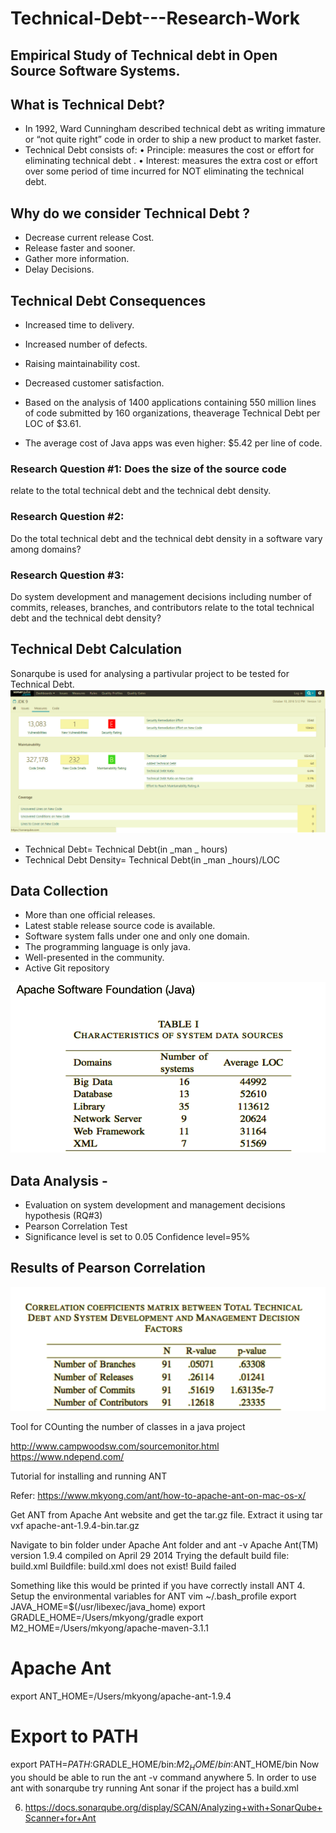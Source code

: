 # Technical-Debt---Research-Work

## Empirical Study of Technical debt in Open Source Software Systems.

## What is Technical Debt?
- In 1992, Ward Cunningham described technical debt as
writing immature or “not quite right” code in order to ship a
new product to market faster.
- Technical Debt consists of:
  • Principle: measures the cost or effort for eliminating technical
  debt .
  • Interest: measures the extra cost or effort over some period of
  time incurred for NOT eliminating the technical debt.
  
## Why do we consider Technical Debt ?
- Decrease current release Cost.
- Release faster and sooner.
- Gather more information.
- Delay Decisions.

## Technical Debt Consequences
- Increased time to delivery.
- Increased number of defects.
- Raising maintainability cost.
- Decreased customer satisfaction. 

- Based on the analysis of 1400 applications containing 550 million lines of code submitted by 160 organizations, theaverage Technical Debt per LOC of $3.61.
- The average cost of Java apps was even higher: $5.42 per line of code. 

### Research Question #1: Does the size of the source code
relate to the total technical debt and the technical debt density.
### Research Question #2: 
Do the total technical debt and the technical debt density in a software vary among domains?
### Research Question #3: 
Do system development and management decisions including number of commits, releases, branches, and contributors relate to the total technical debt and the technical debt density? 

## Technical Debt Calculation
 Sonarqube is used for analysing a partivular project to be tested for Technical Debt.
![SonarqubeAnalysis](./imgs/sonar.png)
 - Technical Debt= Technical Debt(in _man _ hours)
 - Technical Debt Density= Technical Debt(in _man _hours)/LOC
 
 ## Data Collection
- More than one official releases.
- Latest stable release source code is available.
- Software system falls under one and only one domain.
- The programming language is only java.
- Well-presented in the community.
- Active Git repository

![Data Collection using Apache](./imgs/DataCollection.png)

## Data Analysis - 
- Evaluation on system development and management decisions hypothesis (RQ#3)
- Pearson Correlation Test
- Significance level is set to 0.05 Confidence level=95%

## Results of Pearson Correlation
![PearsonResults](./imgs/PearsonResult.png)



Tool for COunting the number of classes in a java project

http://www.campwoodsw.com/sourcemonitor.html
https://www.ndepend.com/


Tutorial for installing and running ANT 

Refer: https://www.mkyong.com/ant/how-to-apache-ant-on-mac-os-x/

Get ANT from Apache Ant website and get the tar.gz file.
Extract it using tar vxf apache-ant-1.9.4-bin.tar.gz


Navigate to bin folder under Apache Ant folder and 
ant -v
Apache Ant(TM) version 1.9.4 compiled on April 29 2014
Trying the default build file: build.xml
Buildfile: build.xml does not exist!
Build failed


Something like this would be printed if you have correctly install ANT
4. Setup the environmental variables for ANT
vim ~/.bash_profile
export JAVA_HOME=$(/usr/libexec/java_home)
export GRADLE_HOME=/Users/mkyong/gradle
export M2_HOME=/Users/mkyong/apache-maven-3.1.1

# Apache Ant
export ANT_HOME=/Users/mkyong/apache-ant-1.9.4

# Export to PATH
export PATH=$PATH:$GRADLE_HOME/bin:$M2_HOME/bin:$ANT_HOME/bin
Now you should be able to run the ant -v  command anywhere
5. In order to use ant with sonarqube try running 
 Ant sonar if the project has a build.xml


6. https://docs.sonarqube.org/display/SCAN/Analyzing+with+SonarQube+Scanner+for+Ant
